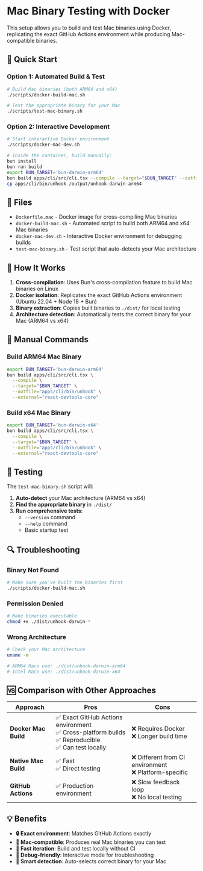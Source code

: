 # Mac Binary Testing with Docker

This setup allows you to build and test Mac binaries using Docker, replicating the exact GitHub Actions environment while producing Mac-compatible binaries.

## 🚀 Quick Start

### Option 1: Automated Build & Test
```bash
# Build Mac binaries (both ARM64 and x64)
./scripts/docker-build-mac.sh

# Test the appropriate binary for your Mac
./scripts/test-mac-binary.sh
```

### Option 2: Interactive Development
```bash
# Start interactive Docker environment
./scripts/docker-mac-dev.sh

# Inside the container, build manually:
bun install
bun run build
export BUN_TARGET='bun-darwin-arm64'
bun build apps/cli/src/cli.tsx --compile --target="$BUN_TARGET" --outfile="apps/cli/bin/unhook"
cp apps/cli/bin/unhook /output/unhook-darwin-arm64
```

## 📁 Files

- `Dockerfile.mac` - Docker image for cross-compiling Mac binaries
- `docker-build-mac.sh` - Automated script to build both ARM64 and x64 Mac binaries
- `docker-mac-dev.sh` - Interactive Docker environment for debugging builds
- `test-mac-binary.sh` - Test script that auto-detects your Mac architecture

## 🎯 How It Works

1. **Cross-compilation**: Uses Bun's cross-compilation feature to build Mac binaries on Linux
2. **Docker isolation**: Replicates the exact GitHub Actions environment (Ubuntu 22.04 + Node 18 + Bun)
3. **Binary extraction**: Copies built binaries to `./dist/` for local testing
4. **Architecture detection**: Automatically tests the correct binary for your Mac (ARM64 vs x64)

## 🔧 Manual Commands

### Build ARM64 Mac Binary
```bash
export BUN_TARGET='bun-darwin-arm64'
bun build apps/cli/src/cli.tsx \
  --compile \
  --target="$BUN_TARGET" \
  --outfile="apps/cli/bin/unhook" \
  --external="react-devtools-core"
```

### Build x64 Mac Binary
```bash
export BUN_TARGET='bun-darwin-x64'
bun build apps/cli/src/cli.tsx \
  --compile \
  --target="$BUN_TARGET" \
  --outfile="apps/cli/bin/unhook" \
  --external="react-devtools-core"
```

## 🧪 Testing

The `test-mac-binary.sh` script will:
1. **Auto-detect** your Mac architecture (ARM64 vs x64)
2. **Find the appropriate binary** in `./dist/`
3. **Run comprehensive tests**:
   - `--version` command
   - `--help` command
   - Basic startup test

## 🔍 Troubleshooting

### Binary Not Found
```bash
# Make sure you've built the binaries first
./scripts/docker-build-mac.sh
```

### Permission Denied
```bash
# Make binaries executable
chmod +x ./dist/unhook-darwin-*
```

### Wrong Architecture
```bash
# Check your Mac architecture
uname -m

# ARM64 Macs use: ./dist/unhook-darwin-arm64
# Intel Macs use: ./dist/unhook-darwin-x64
```

## 🆚 Comparison with Other Approaches

| Approach | Pros | Cons |
|----------|------|------|
| **Docker Mac Build** | ✅ Exact GitHub Actions environment<br>✅ Cross-platform builds<br>✅ Reproducible<br>✅ Can test locally | ❌ Requires Docker<br>❌ Longer build time |
| **Native Mac Build** | ✅ Fast<br>✅ Direct testing | ❌ Different from CI environment<br>❌ Platform-specific |
| **GitHub Actions** | ✅ Production environment | ❌ Slow feedback loop<br>❌ No local testing |

## 💡 Benefits

- **🔒 Exact environment**: Matches GitHub Actions exactly
- **🍎 Mac-compatible**: Produces real Mac binaries you can test
- **🚀 Fast iteration**: Build and test locally without CI
- **🔧 Debug-friendly**: Interactive mode for troubleshooting
- **📱 Smart detection**: Auto-selects correct binary for your Mac